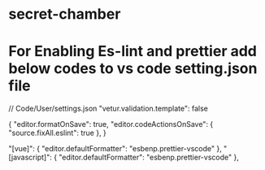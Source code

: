 # secret-chamber

# For Enabling Es-lint and prettier add below codes to vs code setting.json file

// Code/User/settings.json
"vetur.validation.template": false

{
  "editor.formatOnSave": true,
  "editor.codeActionsOnSave": {
    "source.fixAll.eslint": true
  },
}

"[vue]": {
  "editor.defaultFormatter": "esbenp.prettier-vscode"
},
"[javascript]": {
  "editor.defaultFormatter": "esbenp.prettier-vscode"
},

